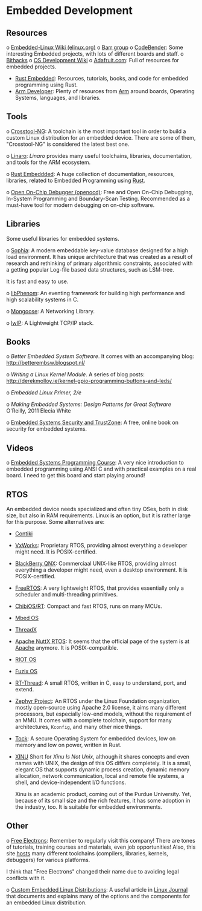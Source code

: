Embedded Development
====================

## Resources

 o [Embedded-Linux Wiki (elinux.org)][elinux]
 o [Barr group][barr]
 o [CodeBender][codebender]:
   Some interesting Embedded projects, with lots of different boards and staff.
 o [Bithacks](https://graphics.stanford.edu/~seander/bithacks.html)
 o [OS Development Wiki](http://wiki.osdev.org/Main_Page)
 o [Adafruit.com](https://adafruit.com):
   Full of resources for embedded projects.
 - [Rust Embedded](https://github.com/rust-embedded):
   Resources, tutorials, books, and code for embedded programming using Rust.
 - [Arm Developer](https://developer.arm.com/solutions/internet-of-things):
   Plenty of resources from [Arm](https://arm.com) around boards, Operating
   Systems, languages, and libraries.


## Tools

 o [Crosstool-NG](http://crosstool-ng.github.io/):
   A toolchain is the most important tool in order to build a custom Linux
   distribution for an embedded device.  There are some of them, "Crosstool-NG"
   is considered the latest best one.

 o [Linaro][linaro]:
   _Linaro_ provides many useful toolchains, libraries, documentation, and tools
   for the ARM ecosystem.

 o [Rust Embeddded](https://github.com/rust-embedded):
   A huge collection of documentation, resources, libraries, related to Embedded
   Programming using [Rust](https://www.rust-lang.org/).

 o [Open On-Chip Debugger (openocd)](http://openocd.org/):
   Free and Open On-Chip Debugging, In-System Programming and Boundary-Scan Testing.
   Recommended as a must-have tool for modern debugging on on-chip software.


## Libraries

Some useful libraries for embedded systems.

 o [Sophia][sophia]:
   A modern embeddable key-value database designed for a high load environment.
   It has unique architecture that was created as a result of research and
   rethinking of primary algorithmic constraints, associated with a getting
   popular Log-file based data structures, such as LSM-tree.

   It is fast and easy to use.

 o [libPhenom][libphenom]:
   An eventing framework for building high performance and high scalability
   systems in C.

 o [Mongoose](https://docs.cesanta.com/mongoose/master/):
   A Networking Library.

 o [lwIP](https://savannah.nongnu.org/projects/lwip/):
   A Lightweight TCP/IP stack.


## Books

 o _Better Embedded System Software_.  It comes with an accompanying blog:
   <http://betterembsw.blogspot.nl/>

 o _Writing a Linux Kernel Module_.  A series of blog posts:
   <http://derekmolloy.ie/kernel-gpio-programming-buttons-and-leds/>

 o _Embedded Linux Primer, 2/e_

 o _Making Embedded Systems: Design Patterns for Great Software_  
   O'Reilly, 2011
   Elecia White

 o [Embedded Systems Security and TrustZone](https://embeddedsecurity.io/):
   A free, online book on security for embedded systems.


## Videos

 o [Embedded Systems Programming Course][course]:
   A very nice introduction to embedded programming using ANSI C and with practical examples
   on a real board.  I need to get this board and start playing around!


## RTOS

An embedded device needs specialized and often tiny OSes, both in disk size, but
also in RAM requirements.  Linux is an option, but it is rather large for this
purpose.  Some alternatives are:

 - [Contiki](http://www.contiki-os.org/)

 - [VxWorks](https://www.windriver.com/products/vxworks):
   Proprietary RTOS, providing almost everything a developer might need.
   It is POSIX-certified.

 - [BlackBerry QNX](https://blackberry.qnx.com/):
   Commerciaal UNIX-like RTOS, providing almost everything a developer might need,
   even a desktop environment.
   It is POSIX-certified.

 - [FreeRTOS](http://www.freertos.org/):
   A very lightweight RTOS, that provides essentially only a scheduler and
   multi-threading primitives.

 - [ChibiOS/RT](http://www.chibios.org/):
   Compact and fast RTOS, runs on many MCUs.

 - [Mbed OS](http://www.mbed.com/en/platform/mbed-os/)

 - [ThreadX](http://rtos.com/products/threadx/)

 - [Apache NuttX RTOS](http://www.nuttx.org/):
   It seems that the official page of the system is at
   [Apache](http://nuttx.apache.org/) anymore.
   It is POSIX-compatible.

 - [RIOT OS](http://riot-os.org/)

 - [Fuzix OS](http://www.fuzix.org/)

 - [RT-Thread](https://github.com/RT-Thread/rt-thread):
   A small RTOS, written in C, easy to understand, port, and extend.

 - [Zephyr Project](https://www.zephyrproject.org/):
   An RTOS under the Linux Foundation organization, mostly open-source using
   Apache 2.0 license, it aims many different processors, but especially low-end
   models, without the requirement of an MMU.  It comes with a complete
   toolchain, support for many architectures, `Kconfig`, and many other nice
   things.

 - [Tock](https://www.tockos.org/):
   A secure Operating System for embedded devices, low on memory and low on
   power, written in Rust.

 - [XINU](https://xinu.cs.purdue.edu/)
   Short for _Xinu Is Not Unix_, although it shares concepts and even names with
   UNIX, the design of this OS differs completely.  It is a small, elegant OS
   that supports dynamic process creation, dynamic memory allocation, network
   communication, local and remote file systems, a shell, and device-independent
   I/O functions.

   Xinu is an academic product, coming out of the Purdue University.
   Yet, because of its small size and the rich features, it has some adoption in
   the industry, too.  It is suitable for embedded environments.


## Other

 o [Free Electrons][electrons]:
   Remember to regularly visit this company!  There are tones of tutorials, training courses
   and materials, even job opportunities!  Also, this site [hosts][electron-tools] many different
   toolchains (compilers, libraries, kernels, debuggers) for various platforms.

   I think that "Free Electrons" changed their name due to avoiding legal conflicts with it.

 o [Custom Embedded Linux Distributions](https://www.linuxjournal.com/content/custom-embedded-linux-distributions):
   A useful article in [Linux Journal](https://www.linuxjournal.com/) that
   documents and explains many of the options and the components for an
   embedded Linux distribution.


[elinux]:	http://elinux.org/
[sophia]:	http://sphia.org/
[libphenom]:	http://facebook.github.io/libphenom/
[course]:	https://www.youtube.com/playlist?list=PLPW8O6W-1chwyTzI3BHwBLbGQoPFxPAPM
[barr]:		http://www.barrgroup.com/Embedded-Systems/How-To/RTOS-Selection
[electrons]:	http://free-electrons.com/
[electron-tools]: http://toolchains.free-electrons.com/
[codebender]:	http://blog.codebender.cc/
[linaro]:	https://www.linaro.org/
